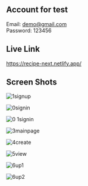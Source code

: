 ## Account for test
Email: demo@gmail.com
<br/>
Password: 123456

## Live Link
https://recipe-next.netlify.app/

## Screen Shots
![1signup](https://github.com/Abir-Hasan-Al-amin/recipe-next/assets/140844292/0ee9ccfb-7f36-4da0-b368-b617f2d9e216)

![0signin](https://github.com/Abir-Hasan-Al-amin/recipe-next/assets/140844292/89dc905b-a51b-4a6d-9c5f-fcfc1397f4d9)

![0 1signin](https://github.com/Abir-Hasan-Al-amin/recipe-next/assets/140844292/6efb1372-0abf-466a-9b9c-d55486365d2f)

![3mainpage](https://github.com/Abir-Hasan-Al-amin/recipe-next/assets/140844292/9c518153-428b-4c2c-b274-b2b4a6ea57cd)

![4create](https://github.com/Abir-Hasan-Al-amin/recipe-next/assets/140844292/e03f0c9f-12dd-457a-960d-dc468b6f904f)

![5view](https://github.com/Abir-Hasan-Al-amin/recipe-next/assets/140844292/c9b9f44c-b84e-4a71-b09a-bbba2fe582bc)

![6up1](https://github.com/Abir-Hasan-Al-amin/recipe-next/assets/140844292/b0917fee-72f1-4d1e-bdf9-77aaadd41883)

![6up2](https://github.com/Abir-Hasan-Al-amin/recipe-next/assets/140844292/fb0dfeb1-d8a4-464b-8cab-4839c6163622)
